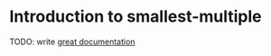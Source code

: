 # Introduction to smallest-multiple

TODO: write [great documentation](http://jacobian.org/writing/what-to-write/)
